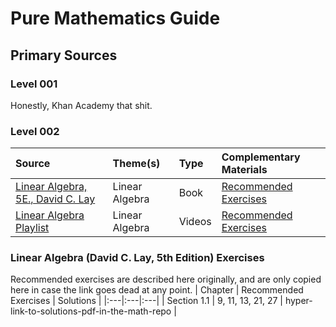 # Pure Mathematics Guide

## Primary Sources

### Level 001
Honestly, Khan Academy that shit.

### Level 002
| Source | Theme(s) | Type | Complementary Materials | 
|:---|:---|:---|:---|
| [Linear Algebra, 5E., David C. Lay](https://www.cartagena99.com/recursos/alumnos/temarios/210609113348-Linear%20Algebra%20and%20its%20applications.pdf) | Linear Algebra | Book | [Recommended Exercises](#linear-algebra-david-c-lay-5th-edition-exercises) |
| [Linear Algebra Playlist](https://www.youtube.com/watch?v=HAoL5fPmgrw&list=PLNr8B4XHL5kGDHOrU4IeI6QNuZHur4F86) | Linear Algebra | Videos | [Recommended Exercises](#linear-algebra-david-c-lay-5th-edition-exercises) |

### Linear Algebra (David C. Lay, 5th Edition) Exercises
Recommended exercises are described here originally, and are only copied here in case the link goes dead at any point.
| Chapter | Recommended Exercises | Solutions |
|:---|:---|:---|
| Section 1.1 | 9, 11, 13, 21, 27 | hyper-link-to-solutions-pdf-in-the-math-repo | 
